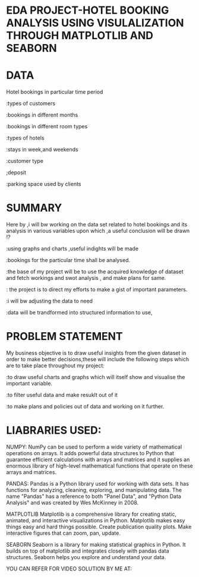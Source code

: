 # EDA PROJECT-HOTEL BOOKING ANALYSIS USING VISULALIZATION THROUGH MATPLOTLIB AND SEABORN
# DATA
Hotel bookings in particular time period

:types of customers

:bookings in different months

:bookings in different room types

:types of hotels

:stays in week,and weekends

:customer type

;deposit

:parking space used by clients

# SUMMARY
Here by ,i will bw working on the data set related to hotel bookings and its analysis in various variables upon which ,a useful conclusion will be drawn ⁉

:using graphs and charts ,useful indights will be made

:bookings for the particular time shall be analysed.

:the base of my project will be to use the acquired knowledge of dataset and fetch workings and swot analysis , and make plans for same.

: the project is to direct my efforts to make a gist of important parameters.

:i will bw adjusting the data to need

:data will be trandformed into structured information to use,

# PROBLEM STATEMENT
My business objective is to draw useful insights from the given dataset in order to make better decisions,these will include the following steps which are to take place throughout my project:

:to draw useful charts and graphs which will itself show and visualise the important variable.

:to filter useful data and make resuklt out of it

:to make plans and policies out of data and working on it further.

# LIABRARIES USED:

NUMPY:
NumPy can be used to perform a wide variety of mathematical operations on arrays. It adds powerful data structures to Python that guarantee efficient calculations with arrays and matrices and it supplies an enormous library of high-level mathematical functions that operate on these arrays and matrices.

PANDAS:
 Pandas is a Python library used for working with data sets. It has functions for analyzing, cleaning, exploring, and manipulating data. The name "Pandas" has a reference to both "Panel Data", and "Python Data Analysis" and was created by Wes McKinney in 2008.

 MATPLOTLIB
 Matplotlib is a comprehensive library for creating static, animated, and interactive visualizations in Python. Matplotlib makes easy things easy and hard things possible. Create publication quality plots. Make interactive figures that can zoom, pan, update.

 SEABORN
 Seaborn is a library for making statistical graphics in Python. It builds on top of matplotlib and integrates closely with pandas data structures. Seaborn helps you explore and understand your data.

 YOU CAN REFER FOR VIDEO SOLUTION BY ME AT:

